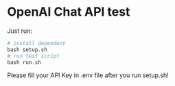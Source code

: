 # OpenAI Chat API test

Just run:

```python
# install dependent
bash setup.sh
# run test script
bash run.sh
```

Please fill your API Key in .env file after you run setup.sh!
